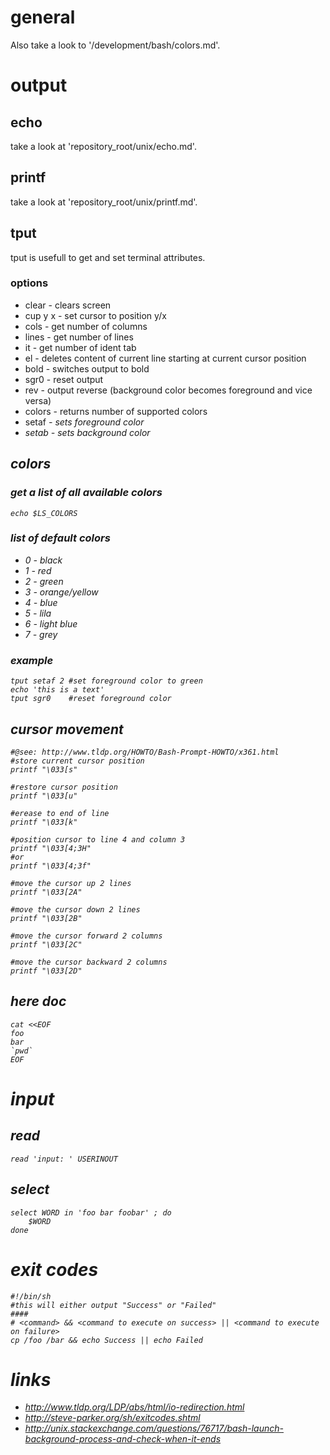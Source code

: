 # general

Also take a look to '<repository root>/development/bash/colors.md'.

# output

## echo

take a look at 'repository_root/unix/echo.md'.

## printf

take a look at 'repository_root/unix/printf.md'.

## tput

tput is usefull to get and set terminal attributes.

### options

* clear     -   clears screen
* cup y x   -   set cursor to position y/x
* cols      -   get number of columns
* lines     -   get number of lines
* it        -   get number of ident tab
* el        -   deletes content of current line starting at current cursor position
* bold      -   switches output to bold
* sgr0      -   reset output
* rev       -   output reverse (background color becomes foreground and vice versa)
* colors    -   returns number of supported colors
* setaf <i> -   sets foreground color
* setab <i> -   sets background color

## colors

### get a list of all available colors

```
echo $LS_COLORS 
```

### list of default colors

* 0 -   black
* 1 -   red
* 2 -   green
* 3 -   orange/yellow
* 4 -   blue
* 5 -   lila
* 6 -   light blue
* 7 -   grey

### example

```
tput setaf 2 #set foreground color to green
echo 'this is a text'
tput sgr0    #reset foreground color
```

## cursor movement

```
#@see: http://www.tldp.org/HOWTO/Bash-Prompt-HOWTO/x361.html
#store current cursor position
printf "\033[s"

#restore cursor position
printf "\033[u"

#erease to end of line
printf "\033[k"

#position cursor to line 4 and column 3
printf "\033[4;3H"
#or
printf "\033[4;3f"

#move the cursor up 2 lines
printf "\033[2A"

#move the cursor down 2 lines
printf "\033[2B"

#move the cursor forward 2 columns
printf "\033[2C"

#move the cursor backward 2 columns
printf "\033[2D"
```

## here doc

```
cat <<EOF
foo
bar
`pwd`
EOF
```

# input

## read

```
read 'input: ' USERINOUT
```

## select

```
select WORD in 'foo bar foobar' ; do
    $WORD
done
```

# exit codes

```
#!/bin/sh
#this will either output "Success" or "Failed"
####
# <command> && <command to execute on success> || <command to execute on failure>
cp /foo /bar && echo Success || echo Failed
```

# links

* http://www.tldp.org/LDP/abs/html/io-redirection.html
* http://steve-parker.org/sh/exitcodes.shtml
* http://unix.stackexchange.com/questions/76717/bash-launch-background-process-and-check-when-it-ends
